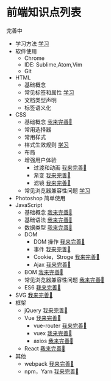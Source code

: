 # 前端知识点列表
完善中
* 学习方法 [学习](http://www.jianshu.com/p/74ea91254217)
* 软件使用
  * Chrome
  * IDE: Sublime,Atom,Vim
  * Git
* HTML
  * 基础概念
  * 常见标签和属性 [学习](http://www.jianshu.com/p/30d5aa0e2e31)
  * 文档类型声明
  * 标签语义化
* CSS
  * 基础概念 [我来完善🗽](https://github.com/iamjoel/front-end-community/issues/14)
  * 常用选择器
  * 常用样式
  * 样式生效规则 [学习](http://www.jianshu.com/p/b4ec21f31ce1)
  * 布局
  * 增强用户体验
    * 过渡和动画 [我来完善🗽](https://github.com/iamjoel/front-end-community/issues/new)
    * 渐变 [我来完善🗽](https://github.com/iamjoel/front-end-community/issues/new)
    * 滤镜 [我来完善🗽](https://github.com/iamjoel/front-end-community/issues/new)
  * 常见浏览器兼容性问题 [学习](http://www.jianshu.com/p/ed1c5a50a663)
* Photoshop 简单使用
* JavaScript
  * 基础概念 [我来完善🗽](https://github.com/iamjoel/front-end-community/issues/new)
  * 基础语法 [我来完善🗽](https://github.com/iamjoel/front-end-community/issues/new)
  * 数据类型 [我来完善🗽](https://github.com/iamjoel/front-end-community/issues/new)
  * DOM
    * DOM 操作 [我来完善🗽](https://github.com/iamjoel/front-end-community/issues/new)
    * 事件 [我来完善🗽](https://github.com/iamjoel/front-end-community/issues/new)
    * Cookie，Stroge [我来完善🗽](https://github.com/iamjoel/front-end-community/issues/new)
    * Ajax [我来完善🗽](https://github.com/iamjoel/front-end-community/issues/new)
  * BOM [我来完善🗽](https://github.com/iamjoel/front-end-community/issues/new)
  * 常见浏览器兼容性问题 [我来完善🗽](https://github.com/iamjoel/front-end-community/issues/new)
  * ES6 [我来完善🗽](https://github.com/iamjoel/front-end-community/issues/new)
* SVG [我来完善🗽](https://github.com/iamjoel/front-end-community/issues/new)
* 框架
  * jQuery [我来完善🗽](https://github.com/iamjoel/front-end-community/issues/new)
  * Vue [我来完善🗽](https://github.com/iamjoel/front-end-community/issues/new)
    * vue-router [我来完善🗽](https://github.com/iamjoel/front-end-community/issues/new)
    * vuex [我来完善🗽](https://github.com/iamjoel/front-end-community/issues/new)
    * axios [我来完善🗽](https://github.com/iamjoel/front-end-community/issues/new)
  * React [我来完善🗽](https://github.com/iamjoel/front-end-community/issues/new)
* 其他
  * webpack [我来完善🗽](https://github.com/iamjoel/front-end-community/issues/new)
  * npm，Yarn [我来完善🗽](https://github.com/iamjoel/front-end-community/issues/new)